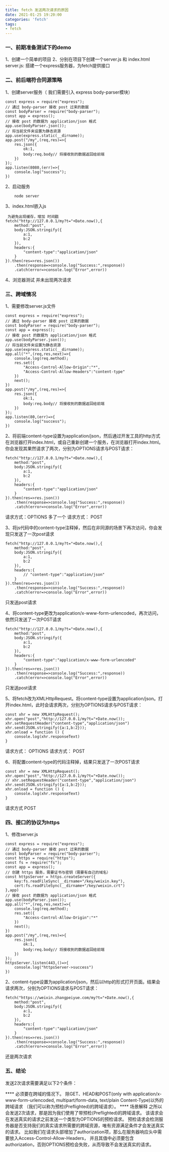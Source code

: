 ```yaml
---
title: fetch 发送两次请求的原因
date: 2021-01-25 19:20:00
categories: 'fetch'
tags:
- fetch
---
```



### 一、前期准备测试下的demo
 1、创建一个简单的项目
 2、分别在项目下创建一个server.js 和 index.html
  server.js: 搭建一个express服务器，为fetch提供接口


### 二、前后端符合同源策略
1、创建server服务（ 我们需要引入 express body-parser模块）
```
const express = require("express");
// 通过 body-parser 接收 post 过来的数据
const bodyParser = require("body-parser");
const app = express();
// 接收 post 的数据为 application/json 格式
app.use(bodyParser.json());
// 将当前文件夹设置为静态资源
app.use(express.static(__dirname));
app.post("/my",(req,res)=>{
    res.json({
        ok:1,
        body:req.body// 将接收到的数据返回给前端
    })
});
app.listen(8080,(err)=>{
    console.log("success");
})

```
2、启动服务 
```
    node server
```
3、index.html嵌入js
```
 为避免出现缓存，增加 时间戳
fetch("http://127.0.0.1/my?t="+Date.now(),{
    method:"post",
    body:JSON.stringify({
        a:1,
        b:2
    }),
    headers:{
        "content-type":"application/json"
    }
}).then(res=>res.json())
    .then(response=>console.log("Success:",response))
    .catch(error=>console.log("Error",error))
```
4、浏览器测试
并未出现两次请求
### 三、跨域情况
1、需要修改server.js文件
```
const express = require("express");
// 通过 body-parser 接收 post 过来的数据
const bodyParser = require("body-parser");
const app = express();
// 接收 post 的数据为 application/json 格式
app.use(bodyParser.json());
// 将当前文件夹设置为静态资源
app.use(express.static(__dirname));
app.all("*",(req,res,next)=>{
    console.log(req.method);
    res.set({
        "Access-Control-Allow-Origin":"*",
        "Access-Control-Allow-Headers":"content-type"
    })
    next();
})
app.post("/my",(req,res)=>{
    res.json({
        ok:1,
        body:req.body// 将接收到的数据返回给前端
    })
});
app.listen(80,(err)=>{
    console.log("success");
})
```
2、将前端content-type设置为application/json，然后通过开发工具的http方式在浏览器打开index.html，或自己重新创建一个服务，在浏览器打开index.html。你会发现其果然请求了两次，分别为OPTIONS请求与POST请求：
```
fetch("http://127.0.0.1/my?t="+Date.now(),{
    method:"post",
    body:JSON.stringify({
        a:1,
        b:2
    }),
    headers:{
        "content-type":"application/json"
    }
}).then(res=>res.json())
    .then(response=>console.log("Success:",response))
    .catch(error=>console.log("Error",error))
```
请求方式：OPTIONS 多了一个
请求方式： POST 

3、将js代码中的content-type注释掉，然后在非同源的场景下再次访问，你会发现只发送了一次post请求
```
fetch("http://127.0.0.1/my?t="+Date.now(),{
    method:"post",
    body:JSON.stringify({
        a:1,
        b:2
    }),
    headers:{
        // "content-type":"application/json"
    }
}).then(res=>res.json())
    .then(response=>console.log("Success:",response))
    .catch(error=>console.log("Error",error))
```
只发送post请求

4、将content-type更改为application/x-www-form-urlencoded，再次访问，依然只发送了一次POST请求
```
fetch("http://127.0.0.1/my?t="+Date.now(),{
    method:"post",
    body:JSON.stringify({
        a:1,
        b:2
    }),
    headers:{
        "content-type":"application/x-www-form-urlencoded"
    }
}).then(res=>res.json())
    .then(response=>console.log("Success:",response))
    .catch(error=>console.log("Error",error))
```

只发送post请求

5、将fetch改为XMLHttpRequest。将content-type设置为application/json。打开index.html，此时会请求两次，分别为OPTIONS请求与POST请求：

```
const xhr = new XMLHttpRequest();
xhr.open("post","http://127.0.0.1/my?t="+Date.now());
xhr.setRequestHeader("content-type","application/json")
xhr.send(JSON.stringify({a:1,b:2}));
xhr.onload = function () {
    console.log(xhr.responseText)
}
```
请求方式： OPTIONS
请求方式： POST

6、将配置content-type的代码注释掉，结果只发送了一次POST请求
```
const xhr = new XMLHttpRequest();
xhr.open("post","http://127.0.0.1/my?t="+Date.now());
// xhr.setRequestHeader("content-type","application/json")
xhr.send(JSON.stringify({a:1,b:2}));
xhr.onload = function () {
    console.log(xhr.responseText)
}
```

请求方式 POST
### 四、接口的协议为https
1、修改server.js

```
const express = require("express");
// 通过 body-parser 接收 post 过来的数据
const bodyParser = require("body-parser");
const https = require("https");
const fs = require("fs");
const app = express();
// 创建 https 服务，需要证书与密钥（需要有自己的域名）
const httpsServer = https.createServer({
    key:fs.readFileSync(__dirname+"/key/weixin.key"),
    cert:fs.readFileSync(__dirname+"/key/weixin.crt")
},app)
// 接收 post 的数据为 application/json 格式
app.use(bodyParser.json());
app.all("*",(req,res,next)=>{
    console.log(req.method);
    res.set({
        "Access-Control-Allow-Origin":"*"
    })
    next();
})
app.post("/my",(req,res)=>{
    res.json({
        ok:1,
        body:req.body// 将接收到的数据返回给前端
    })
});
httpsServer.listen(443,()=>{
    console.log("httpsServer->success")
})
```
2、content-type设置为application/json，然后以http的形式打开页面。结果会请求两次，分别为OPTIONS请求与POST请求：
```
fetch("https://weixin.zhangpeiyue.com/my?t="+Date.now(),{
    method:"post",
    body:JSON.stringify({
        a:1,
        b:2
    }),
    headers:{
        "content-type":"application/json"
    }
}).then(res=>res.json())
    .then(response=>console.log("Success:",response))
    .catch(error=>console.log("Error",error))
```
还是两次请求

### 五、结论
发送2次请求需要满足以下2个条件：

**** 必须要在跨域的情况下。
除GET、HEAD和POST(only with application/x-www-form-urlencoded, multipart/form-data, text/plain Content-Type)以外的跨域请求
（我们可以称为预检(Preflighted)的跨域请求）。
**** 场景解释
之所以会发送2次请求，那是因为我们使用了带预检(Preflighted)的跨域请求。
该请求会在发送真实的请求之前发送一个类型为OPTIONS的预检请求。
预检请求会检测服务器是否支持我们的真实请求所需要的跨域资源，唯有资源满足条件才会发送真实的请求。
比如我们在请求头部增加了authorization项，那么在服务器响应头中需要放入Access-Control-Allow-Headers，
并且其值中必须要包含authorization，否则OPTIONS预检会失败，从而导致不会发送真实的请求。
